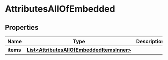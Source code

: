 

# AttributesAllOfEmbedded


## Properties

| Name | Type | Description | Notes |
|------------ | ------------- | ------------- | -------------|
|**items** | [**List&lt;AttributesAllOfEmbeddedItemsInner&gt;**](AttributesAllOfEmbeddedItemsInner.md) |  |  [optional] |



